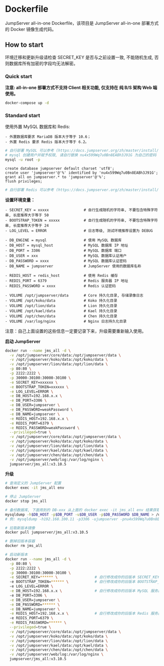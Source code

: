 # Dockerfile

JumpServer all-in-one Dockerfile，该项目是 JumpServer all-in-one 部署方式的 Docker 镜像生成代码。

## How to start

环境迁移和更新升级请检查 SECRET_KEY 是否与之前设置一致, 不能随机生成, 否则数据库所有加密的字段均无法解密。

### Quick start

**注意: all-in-one 部署方式不支持 Client 相关功能, 仅支持在 纯 B/S 架构 Web 端使用。**

```sh
docker-compose up -d
```

### Standard start

使用外置 MySQL 数据库和 Redis:

    - 外置数据库要求 MariaDB 版本大于等于 10.6；
    - 外置 Redis 要求 Redis 版本大于等于 6.2。

```sh
# 自行部署 MySQL 可以参考 (https://docs.jumpserver.org/zh/master/install/setup_by_lb/#mysql)
# mysql 创建用户并赋予权限, 请自行替换 nu4x599Wq7u0Bn8EABh3J91G 为自己的密码
mysql -u root -p
```

```mysql
create database jumpserver default charset 'utf8';
create user 'jumpserver'@'%' identified by 'nu4x599Wq7u0Bn8EABh3J91G';
grant all on jumpserver.* to 'jumpserver'@'%';
flush privileges;
```

```sh
# 自行部署 Redis 可以参考 (https://docs.jumpserver.org/zh/master/install/setup_by_lb/#redis)
```

**设置环境变量：**

    - SECRET_KEY = xxxxx                # 自行生成随机的字符串, 不要包含特殊字符串, 长度推荐大于等于 50
    - BOOTSTRAP_TOKEN = xxxxx           # 自行生成随机的字符串, 不要包含特殊字符串, 长度推荐大于等于 24
    - LOG_LEVEL = ERROR                 # 日志等级, 测试环境推荐设置为 DEBUG

    - DB_ENGINE = mysql                 # 使用 MySQL 数据库
    - DB_HOST = mysql_host              # MySQL 数据库 IP 地址
    - DB_PORT = 3306                    # MySQL 数据库 端口
    - DB_USER = xxx                     # MySQL 数据库认证用户
    - DB_PASSWORD = xxxx                # MySQL 数据库认证密码
    - DB_NAME = jumpserver              # JumpServer 使用的数据库名称

    - REDIS_HOST = redis_host           # 使用 Redis 缓存
    - REDIS_PORT = 6379                 # Redis 服务器 IP 地址
    - REDIS_PASSWORD = xxxx             # Redis 认证密码

    - VOLUME /opt/jumpserver/data       # Core 持久化目录, 存储录像日志
    - VOLUME /opt/koko/data             # Koko 持久化目录
    - VOLUME /opt/lion/data             # Lion 持久化目录
    - VOLUME /opt/kael/data             # Kael 持久化目录
    - VOLUME /opt/chen/data             # Chen 持久化目录
    - VOLUME /var/log/nginx             # Nginx 日志持久化目录

注意：自己上面设置的这些信息一定要记录下来，升级需要重新输入使用。

**启动 JumpServer**
```bash
docker run --name jms_all -d \
  -v /opt/jumpserver/core/data:/opt/jumpserver/data \
  -v /opt/jumpserver/koko/data:/opt/koko/data \
  -v /opt/jumpserver/lion/data:/opt/lion/data \
  -p 80:80 \
  -p 2222:2222 \
  -p 30000-30100:30000-30100 \
  -e SECRET_KEY=xxxxxx \
  -e BOOTSTRAP_TOKEN=xxxxxx \
  -e LOG_LEVEL=ERROR \
  -e DB_HOST=192.168.x.x \
  -e DB_PORT=3306 \
  -e DB_USER=jumpserver \
  -e DB_PASSWORD=weakPassword \
  -e DB_NAME=jumpserver \
  -e REDIS_HOST=192.168.x.x \
  -e REDIS_PORT=6379 \
  -e REDIS_PASSWORD=weakPassword \
  --privileged=true \
  -v /opt/jumpserver/core/data:/opt/jumpserver/data \
  -v /opt/jumpserver/koko/data:/opt/koko/data \
  -v /opt/jumpserver/lion/data:/opt/lion/data \
  -v /opt/jumpserver/kael/data:/opt/kael/data \
  -v /opt/jumpserver/chen/data:/opt/chen/data \
  -v /opt/jumpserver/web/log:/var/log/nginx \
  jumpserver/jms_all:v3.10.5
```

**升级**
```bash
# 查询定义的 JumpServer 配置
docker exec -it jms_all env

# 停止 JumpServer
docker stop jms_all

# 备份数据库, 下面用到的 DB-xxx 从上面的 docker exec -it jms_all env 结果获取
mysqldump -h$DB_HOST -p$DB_PORT -u$DB_USER -p$DB_PASSWORD $DB_NAME > /opt/jumpserver-<版本号>.sql
# 例: mysqldump -h192.168.100.11 -p3306 -ujumpserver -pnu4x599Wq7u0Bn8EABh3J91G jumpserver > /opt/jumpserver-v2.12.0.sql

# 拉取新版本镜像
docker pull jumpserver/jms_all:v3.10.5

# 删掉旧版本容器
docker rm jms_all

# 启动新版本
docker run --name jms_all -d \
  -p 80:80 \
  -p 2222:2222 \
  -p 30000-30100:30000-30100 \
  -e SECRET_KEY=****** \                 # 自行修改成你的旧版本 SECRET_KEY, 丢失此 key 会导致数据无法解密
  -e BOOTSTRAP_TOKEN=****** \            # 自行修改成你的旧版本 BOOTSTRAP_TOKEN
  -e LOG_LEVEL=ERROR \
  -e DB_HOST=192.168.x.x \               # 自行修改成你的旧版本 MySQL 服务器, 设置不对数据丢失
  -e DB_PORT=3306 \
  -e DB_USER=jumpserver \
  -e DB_PASSWORD=****** \
  -e DB_NAME=jumpserver \
  -e REDIS_HOST=192.168.x.x \            # 自行修改成你的旧版本 Redis 服务器
  -e REDIS_PORT=6379 \
  -e REDIS_PASSWORD=****** \
  --privileged=true \
  -v /opt/jumpserver/core/data:/opt/jumpserver/data \
  -v /opt/jumpserver/koko/data:/opt/koko/data \
  -v /opt/jumpserver/lion/data:/opt/lion/data \
  -v /opt/jumpserver/kael/data:/opt/kael/data \
  -v /opt/jumpserver/chen/data:/opt/chen/data \
  -v /opt/jumpserver/web/log:/var/log/nginx \
  jumpserver/jms_all:v3.10.5
